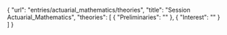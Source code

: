 {
    "url": "entries/actuarial_mathematics/theories",
    "title": "Session Actuarial_Mathematics",
    "theories": [
        {
            "Preliminaries": ""
        },
        {
            "Interest": ""
        }
    ]
}